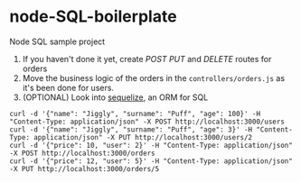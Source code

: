 # node-SQL-boilerplate
Node SQL sample project

1. If you haven't done it yet, create _POST_ _PUT_ and _DELETE_ routes for orders
2. Move the business logic of the orders in the `controllers/orders.js` as it's been done for users.
3. (OPTIONAL) Look into [sequelize](https://sequelize.org/master/), an ORM for SQL 

```
curl -d '{"name": "Jiggly", "surname": "Puff", "age": 100}' -H "Content-Type: application/json" -X POST http://localhost:3000/users
curl -d '{"name": "Jiggly", "surname": "Puff", "age": 3}' -H "Content-Type: application/json" -X PUT http://localhost:3000/users/2
curl -d '{"price": 10, "user": 2}' -H "Content-Type: application/json" -X POST http://localhost:3000/orders
curl -d '{"price": 12, "user": 5}' -H "Content-Type: application/json" -X PUT http://localhost:3000/orders/5
```
